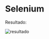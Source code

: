 # Selenium
Resultado: 

![resultado](https://user-images.githubusercontent.com/83424577/142174291-b6f4bb80-4590-42d9-9447-ce29c40c32f0.PNG)
